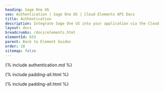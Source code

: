 ```yaml
---
heading: Sage One US
seo: Authentication | Sage One US | Cloud Elements API Docs
title: Authentication
description: Integrate Sage One US into your application via the Cloud Elements APIs.
layout: docs
breadcrumbs: /docs/elements.html
elementId: 653
parent: Back to Element Guides
order: 10
sitemap: false
---
```


{% include authentication.md %}

{% include padding-all.html %}

{% include padding-all.html %}
